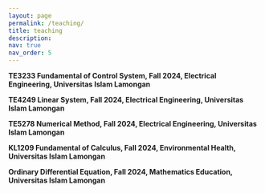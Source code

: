 ```yaml
---
layout: page
permalink: /teaching/
title: teaching
description: 
nav: true
nav_order: 5
---
```


**TE3233 Fundamental of Control System, Fall 2024, Electrical Engineering, Universitas Islam Lamongan**

**TE4249 Linear System, Fall 2024, Electrical Engineering, Universitas Islam Lamongan**

**TE5278 Numerical Method, Fall 2024, Electrical Engineering, Universitas Islam Lamongan**

**KL1209 Fundamental of Calculus, Fall 2024, Environmental Health, Universitas Islam Lamongan**

**Ordinary Differential Equation, Fall 2024, Mathematics Education, Universitas Islam Lamongan**
